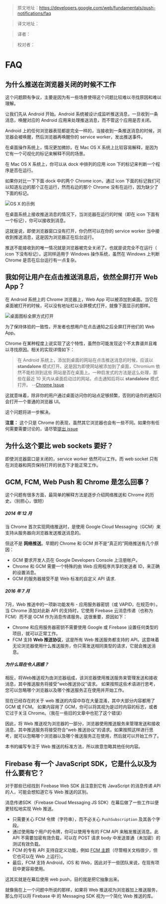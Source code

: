 >原文地址：https://developers.google.com/web/fundamentals/push-notifications/faq

>译文地址：

>译者：

>校对者：







# FAQ 

## 为什么推送在浏览器关闭的时候不工作

这个问题颇有争议，主要是因为有一些场景使得这个问题比较难以寻找原因和难以理解。

让我们先从 Android 开始。Android 系统被设计成监听推送消息，一旦收到一条消息，唤醒对应的 Android 应用来处理推送消息，而不管这个应用是否关闭。

Android 上的任何浏览器表现都是完全一样的，当接收到一条推送消息的时候，浏览器会被唤醒，然后浏览器再唤醒你的 service worker，发出推送事件。

在桌面操作系统上，情况更加微妙。在 Mac OS X 系统上比较容易解释，是因为它有一个可视化的标记来解释不同的场景。

在 Mac OS X 系统上，你可以从 dock 中排列的应用 icon 下的标记来判断一个程序是否在运行。

如果你对比一下下面 dock 中的两个 Chrome icon，通过 icon 下面的标记我们可以知道左边的那个正在运行，然而右边的那个 Chrome 没有在运行，因为缺少了下面的标记。

![ OS X 的示例](./images/faq/os-x-dock.png)

在桌面系统上接收推送消息的情况下，当浏览器在运行的时候（即在 icon 下面有一个标记），你可以接收到消息。

这就是说，即使浏览器窗口没有打开，你仍然可以在你的 service worker 当中接收到推送消息，这是因为浏览器正在后台运行。

推送不能接收到的唯一情况就是浏览器被完全关闭了。也就是说完全不在运行（ icon 下没有标记）。这同样适用于 Windows 操作系统，虽然在 Windows 上判断 Chrome 是否在后台运行有一点复杂。

## 我如何让用户在点击推送消息后，依然全屏打开 Web App？

在 Android 系统上的 Chrome 浏览器上，Web App 可以被添加到桌面。当它在桌面被打开的时候，可以没有地址栏以全屏模式打开，就像下面显示的那样。

![桌面图标全屏方式打开](./images/faq/gauntface-homescreen-to-fullscreen.png)

为了保持体验的一致性，开发者也想用户在点击通知之后全屏打开他们的 Web App。

Chrome 在某种程度上说实现了这个特性，虽然你可能发现这个不太靠谱并且难以寻找原因。相关的实现详情如下：

> 在 Android 系统上，添加到桌面的网站在点击推送消息的时候，应该以 **standalone** 模式打开。这是因为即使网站被添加到了桌面，Chromium 依然不能检测到这些
> 网站是否在桌面上。一种启发式的方法是这么处理，那些在最近 10 天内从桌面启动过的网站，点击通知后将以 **standalone** 模式打开。
> --[Chrome Issue](https://bugs.chromium.org/p/chromium/issues/detail?id=541711)

这就意味着，除非你的用户通过桌面访问你的站点足够频繁，否则的话你的通知只会打开一个普通的浏览器 UI。

这个问题将进一步解决。

**注意：** 这个只是 Chrome 的表现，虽然其它浏览器也会有一些不同。如果你有任何需要需要讨论的，请尽管[提出 issue](https://github.com/gauntface/web-push-book/issues)

## 为什么这个要比 web sockets 要好？

即使浏览器窗口是关闭的，service worker 依然可以工作。而 web socket 只有在浏览器和网页保持打开的状态下才能正常工作。

## GCM, FCM, Web Push 和 Chrome 是怎么回事？

这个问题有很多方面，最简单的解释方法是逐步介绍网络推送和 Chrome 的历史。（别担心，很短）

##### 2014 年 12 月
当 Chrome 首次实现网络推送时，是使用 Google Cloud Messaging（GCM）来支持从服务器向浏览器发送推送消息的。

但这不是 **网络推送**。早期的 Chrome 和 GCM 并不是“真正的”网络推送有几个原因：

- GCM 要求开发人员在 Google Developers Console 上注册帐户。
- Chrome 和 GCM 需要一个特殊的由 Web 应用程序共享的发送者 ID，来正确的设置消息。
- GCM 的服务器接受不是 Web 标准的自定义 API 请求.

##### 2016 年 7 月
7月，Web 推送中的一项新功能发布 - 应用服务器密钥（或 VAPID，在规范中）。当 Chrome 添加对此新 API 的支持时，它使用 Firebase 云消息传递（也称为 FCM）而不是 GCM 作为消息传递服务。这很重要，原因如下：

- Chrome 和应用服务器密钥不需要使用 Google 或 Firebase 设置任何类型的项目，就可以正常工作。
- FCM 支持 **Web 推送协议**，这是所有 Web 推送服务都支持的 API。这意味着无论浏览器使用什么推送服务，你只需发送相同类型的请求，它就会推送消息。

##### 为什么现在令人困惑？
相反，将Web推送视为由浏览器组成，该浏览器使用推送服务来管理发送和接收消息，其中推送服务将接受“web推送协议”请求。 如果按照这些术语进行思考，您可以忽略哪个浏览器以及哪个推送服务正在使用并开始工作。

现在已经存在的关于 web 推送的内容中存在大量混淆，其中大部分内容都用了 GCM 或 FCM。 如果内容用了 GCM，你可以将其视为是过时内容的标志，或者它过于关注 Chrome。（我在一些旧的文章中也犯了这个错误）

因此，将 Web 推送视为浏览器的一部分，浏览器使用推送服务来管理发送和接收消息，其中推送服务将接受符合“web 推送协议”的请求。如果按照这样进行思考，就可以忽略哪个浏览器以及哪个推送服务正在使用，然后就可以开始工作了。

本书的编写专注于 Web 推送的标准方法，所以故意忽略其他任何内容。

## Firebase 有一个 JavaScript SDK，它是什么以及为什么要有它？
对于那些已经找到 Firebase Web SDK 且注意到它有 JavaScript 的消息传递 API 的人，可能会想知道它与 Web 推送的区别。

消息传递SDK（Firebase Cloud Messaging JS SDK）在幕后做了一些工作以便更轻松地实现 Web 推送。

- 只需要关心 FCM 令牌（字符串），而不必关心 `PushSubscription` 及其各个字段。
- 通过使用每个用户的令牌，你可以使用专有的 FCM API 来触发推送消息。此 API 不需要加密有效负载，可以在 POST 请求 body 中发送普通（未加密）的测试有效负载。
- FCM 的专有 API 支持自定义功能，例如 [FCM 主题](https://firebase.google.com/docs/cloud-messaging/android/topic-messaging)（尽管相关文档很少，但它也可以在 Web 上运行）。
- 最后，FCM 支持 Android，iOS 和 Web，因此对于一些团队来说，在现有项目中更容易使用。

这其实就是在幕后使用 web push，目的就是把它抽象出来。

就像我在上一个问题中所说的那样，如果将 Web 推送视为浏览器加上推送服务，那么你可以将 Firebase 中 的 Messaging SDK 视为一个简化 Web 推送的库。
